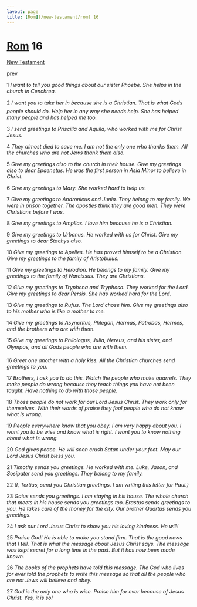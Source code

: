 ```yaml
---
layout: page
title: [Rom](/new-testament/rom) 16
---
```


# [Rom](/new-testament/rom) 16

[New Testament](/new-testament)


[prev](/new-testament/rom/rom-15.html)

1 _I want to tell you good things about our sister Phoebe. She helps in the church in Cenchrea._

2 _I want you to take her in because she is a Christian. That is what Gods people should do.  Help her in any way she needs help. She has helped many people and has helped me too._

3 _I send greetings to Priscilla and Aquila, who worked with me for Christ Jesus._

4 _They almost died to save me. I am not the only one who thanks them. All the churches who are not Jews thank them also._

5 _Give my greetings also to the church in their house. Give my greetings also to dear Epaenetus. He was the first person in Asia Minor to believe in Christ._

6 _Give my greetings to Mary. She worked hard to help us._

7 _Give my greetings to Andronicus and Junia. They belong to my family. We were in prison together. The apostles think they are good men. They were Christians before I was._

8 _Give my greetings to Amplias. I love him because he is a Christian._

9 _Give my greetings to Urbanus. He worked with us for Christ. Give my greetings to dear Stachys also._

10 _Give my greetings to Apelles. He has proved himself to be a Christian. Give my greetings to the family of Aristobulus._

11 _Give my greetings to Herodion. He belongs to my family. Give my greetings to the family of Narcissus. They are Christians._

12 _Give my greetings to Tryphena and Tryphosa. They worked for the Lord. Give my greetings to dear Persis. She has worked hard for the Lord._

13 _Give my greetings to Rufus. The Lord chose him. Give my greetings also to his mother who is like a mother to me._

14 _Give my greetings to Asyncritus, Phlegon, Hermas, Patrobas, Hermes, and the brothers who are with them._

15 _Give my greetings to Philologus, Julia, Nereus, and his sister, and Olympas, and all Gods people who are with them._

16 _Greet one another with a holy kiss. All the Christian churches send greetings to you._

17 _Brothers, I ask you to do this. Watch the people who make quarrels. They make people do wrong because they teach things you have not been taught. Have nothing to do with those people._

18 _Those people do not work for our Lord Jesus Christ. They work only for themselves.  With their words of praise they fool people who do not know what is wrong._

19 _People everywhere know that you obey. I am very happy about you. I want you to be wise and know what is right. I want you to know nothing about what is wrong._

20 _God gives peace. He will soon crush Satan under your feet. May our Lord Jesus Christ bless you._

21 _Timothy sends you greetings. He worked with me. Luke, Jason, and Sosipater send you greetings. They belong to my family._

22 _(I, Tertius, send you Christian greetings. I am writing this letter for Paul.)_

23 _Gaius sends you greetings. I am staying in his house. The whole church that meets in his house sends you greetings too. Erastus sends greetings to you. He takes care of the money for the city. Our brother Quartus sends you greetings._

24 _I ask our Lord Jesus Christ to show you his loving kindness. He will!_

25 _Praise God! He is able to make you stand firm. That is the good news that I tell. That is what the message about Jesus Christ says. The message was kept secret for a long time in the past. But it has now been made known._

26 _The books of the prophets have told this message. The God who lives for ever told the prophets to write this message so that all the people who are not Jews will believe and obey._

27 _God is the only one who is wise. Praise him for ever because of Jesus Christ. Yes, it is so!_


